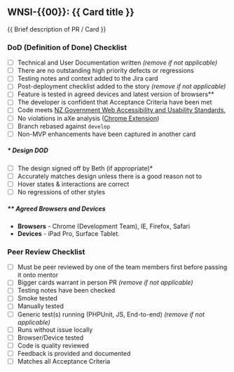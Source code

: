 ## WNSI-{{00}}: {{ Card title }}

{{ Brief description of PR / Card }}

### DoD (Definition of Done) Checklist

- [ ] Technical and User Documentation written _(remove if not applicable)_
- [ ] There are no outstanding high priority defects or regressions
- [ ] Testing notes and context added to the Jira card
- [ ] Post-deployment checklist added to the story _(remove if not applicable)_
- [ ] Feature is tested in agreed devices and latest version of browsers**
- [ ] The developer is confident that Acceptance Criteria have been met
- [ ] Code meets [NZ Government Web Accessibility and Usability Standards.](https://webtoolkit.govt.nz/)
- [ ] No violations in aXe analysis ([Chrome Extension](https://chrome.google.com/webstore/detail/axe/lhdoppojpmngadmnindnejefpokejbdd))
- [ ] Branch rebased against `develop`
- [ ] Non-MVP enhancements have been captured in another card

##### * Design DOD
- [ ] The design signed off by Beth (if appropriate)*
- [ ] Accurately matches design unless there is a good reason not to
- [ ] Hover states & interactions are correct
- [ ] No regressions of other styles

##### ** Agreed Browsers and Devices
- **Browsers** - Chrome (Development Team), IE, Firefox, Safari
- **Devices** - iPad Pro, Surface Tablet.

### Peer Review Checklist
- [ ] Must be peer reviewed by one of the team members first before passing it onto mentor
- [ ] Bigger cards warrant in person PR _(remove if not applicable)_
- [ ] Testing notes have been checked
- [ ] Smoke tested
- [ ] Manually tested
- [ ] Generic test(s) running (PHPUnit, JS, End-to-end) _(remove if not applicable)_
- [ ] Runs without issue locally
- [ ] Browser/Device tested
- [ ] Code is quality reviewed
- [ ] Feedback is provided and documented
- [ ] Matches all Acceptance Criteria
